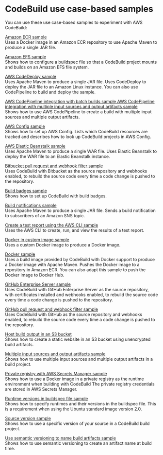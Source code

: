# CodeBuild use case\-based samples<a name="use-case-based-samples"></a>

You can use these use case\-based samples to experiment with AWS CodeBuild:

[Amazon ECR sample](sample-ecr.md)  
Uses a Docker image in an Amazon ECR repository to use Apache Maven to produce a single JAR file\.

[Amazon EFS sample](sample-efs.md)  
Shows how to configure a buildspec file so that a CodeBuild project mounts and builds on an Amazon EFS file system\.

[AWS CodeDeploy sample](sample-codedeploy.md)  
Uses Apache Maven to produce a single JAR file\. Uses CodeDeploy to deploy the JAR file to an Amazon Linux instance\. You can also use CodePipeline to build and deploy the sample\.

[ AWS CodePipeline integration with batch builds sample  AWS CodePipeline integration with multiple input sources and output artifacts sample ](sample-pipeline-multi-input-output.md)  
Shows how to use AWS CodePipeline to create a build with multiple input sources and multiple output artifacts\.

[AWS Config sample](how-to-integrate-config.md)  
Shows how to set up AWS Config\. Lists which CodeBuild resources are tracked and describes how to look up CodeBuild projects in AWS Config\.

[AWS Elastic Beanstalk sample](sample-elastic-beanstalk.md)  
Uses Apache Maven to produce a single WAR file\. Uses Elastic Beanstalk to deploy the WAR file to an Elastic Beanstalk instance\.

[Bitbucket pull request and webhook filter sample](sample-bitbucket-pull-request.md)  
Uses CodeBuild with Bitbucket as the source repository and webhooks enabled, to rebuild the source code every time a code change is pushed to the repository\.

[Build badges sample](sample-build-badges.md)  
Shows how to set up CodeBuild with build badges\.

[Build notifications sample](sample-build-notifications.md)  
Uses Apache Maven to produce a single JAR file\. Sends a build notification to subscribers of an Amazon SNS topic\.

[Create a test report using the AWS CLI sample](sample-test-report-cli.md)  
Uses the AWS CLI to create, run, and view the results of a test report\.

[Docker in custom image sample](sample-docker-custom-image.md)  
Uses a custom Docker image to produce a Docker image\.

[Docker sample](sample-docker.md)  
Uses a build image provided by CodeBuild with Docker support to produce a Docker image with Apache Maven\. Pushes the Docker image to a repository in Amazon ECR\. You can also adapt this sample to push the Docker image to Docker Hub\.

[GitHub Enterprise Server sample](sample-github-enterprise.md)  
Uses CodeBuild with GitHub Enterprise Server as the source repository, with certificates installed and webhooks enabled, to rebuild the source code every time a code change is pushed to the repository\.

[GitHub pull request and webhook filter sample](sample-github-pull-request.md)  
Uses CodeBuild with GitHub as the source repository and webhooks enabled, to rebuild the source code every time a code change is pushed to the repository\.

[ Host build output in an S3 bucket ](sample-disable-artifact-encryption.md)  
Shows how to create a static website in an S3 bucket using unencrypted build artifacts\.

[ Multiple input sources and output artifacts sample ](sample-multi-in-out.md)  
Shows how to use multiple input sources and multiple output artifacts in a build project\.

[Private registry with AWS Secrets Manager sample](sample-private-registry.md)  
Shows how to use a Docker image in a private registry as the runtime environment when building with CodeBuild The private registry credentials are stored in AWS Secrets Manager\.

[ Runtime versions in buildspec file sample ](sample-runtime-versions.md)  
Shows how to specify runtimes and their versions in the buildspec file\. This is a requirement when using the Ubuntu standard image version 2\.0\.

[Source version sample](sample-source-version.md)  
Shows how to use a specific version of your source in a CodeBuild build project\.

[Use semantic versioning to name build artifacts sample](sample-buildspec-artifact-naming.md)  
Shows how to use semantic versioning to create an artifact name at build time\.